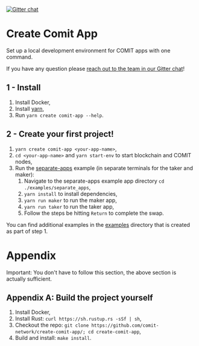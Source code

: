 [![Gitter chat](https://badges.gitter.im/gitterHQ/gitter.png)](https://gitter.im/comit-network/community)

# Create Comit App

Set up a local development environment for COMIT apps with one command.

If you have any question please [reach out to the team in our Gitter chat](https://gitter.im/comit-network/community)!

## 1 - Install

1. Install Docker,
2. Install [yarn](https://yarnpkg.com/lang/en/docs/install/),
3. Run `yarn create comit-app --help`.

## 2 - Create your first project!

1. `yarn create comit-app <your-app-name>`,
2. `cd <your-app-name>` and `yarn start-env` to start blockchain and COMIT nodes,
3. Run the [separate-apps](https://github.com/comit-network/create-comit-app/tree/master/new_project/examples/separate_apps) example (in separate terminals for the taker and maker):
    1. Navigate to the separate-apps example app directory `cd ./examples/separate_apps`,
    2. `yarn install` to install dependencies,
    3. `yarn run maker` to run the maker app,
    4. `yarn run taker` to run the taker app,
    5. Follow the steps be hitting `Return` to complete the swap.

You can find additional examples in the [examples](https://github.com/comit-network/create-comit-app/tree/master/new_project/examples) directory that is created as part of step 1.

# Appendix

Important: You don't have to follow this section, the above section is actually sufficient.

## Appendix A: Build the project yourself

1. Install Docker,
2. Install Rust: `curl https://sh.rustup.rs -sSf | sh`,
3. Checkout the repo: `git clone https://github.com/comit-network/create-comit-app/; cd create-comit-app`,
4. Build and install: `make install`.
